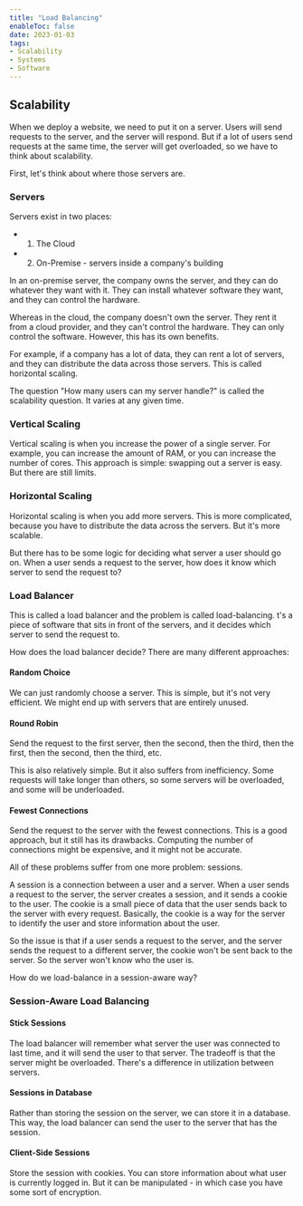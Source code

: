 ```yaml
---
title: "Load Balancing"
enableToc: false
date: 2023-01-03
tags:
- Scalability
- Systems
- Software
---
```


## Scalability
When we deploy a website, we need to put it on a server. Users will send requests to the server, and the server will respond. But if a lot of users send requests at the same time, the server will get overloaded, so we have to think about scalability.

First, let's think about where those servers are.

### Servers

Servers exist in two places:
- 1. The Cloud
- 2. On-Premise - servers inside a company's building

In an on-premise server, the company owns the server, and they can do whatever they want with it. They can install whatever software they want, and they can control the hardware.

Whereas in the cloud, the company doesn't own the server. They rent it from a cloud provider, and they can't control the hardware. They can only control the software. However, this has its own benefits. 

For example, if a company has a lot of data, they can rent a lot of servers, and they can distribute the data across those servers. This is called horizontal scaling. 

The question "How many users can my server handle?" is called the scalability question. It varies at any given time.


### Vertical Scaling

Vertical scaling is when you increase the power of a single server. For example, you can increase the amount of RAM, or you can increase the number of cores. This approach is simple: swapping out a server is easy. But there are still limits.

### Horizontal Scaling

Horizontal scaling is when you add more servers. This is more complicated, because you have to distribute the data across the servers. But it's more scalable. 

But there has to be some logic for deciding what server a user should go on. When a user sends a request to the server, how does it know which server to send the request to? 

### Load Balancer 

This is called a load balancer and the problem is called load-balancing. t's a piece of software that sits in front of the servers, and it decides which server to send the request to. 

How does the load balancer decide? There are many different approaches:

#### Random Choice

We can just randomly choose a server. This is simple, but it's not very efficient. We might end up with servers that are entirely unused. 

#### Round Robin

Send the request to the first server, then the second, then the third, then the first, then the second, then the third, etc.

This is also relatively simple. But it also suffers from inefficiency. Some requests will take longer than others, so some servers will be overloaded, and some will be underloaded.

#### Fewest Connections

Send the request to the server with the fewest connections. This is a good approach, but it still has its drawbacks. Computing the number of connections might be expensive, and it might not be accurate.

All of these problems suffer from one more problem: sessions. 

A session is a connection between a user and a server. When a user sends a request to the server, the server creates a session, and it sends a cookie to the user. The cookie is a small piece of data that the user sends back to the server with every request. Basically, the cookie is a way for the server to identify the user and store information about the user.

So the issue is that if a user sends a request to the server, and the server sends the request to a different server, the cookie won't be sent back to the server. So the server won't know who the user is. 

How do we load-balance in a session-aware way?

### Session-Aware Load Balancing

#### Stick Sessions

The load balancer will remember what server the user was connected to last time, and it will send the user to that server. The tradeoff is that the server might be overloaded. There's a difference in utilization between servers.

#### Sessions in Database

Rather than storing the session on the server, we can store it in a database. This way, the load balancer can send the user to the server that has the session.

#### Client-Side Sessions

Store the session with cookies. You can store information about what user is currently logged in. But it can be manipulated - in which case you have some sort of encryption. 








